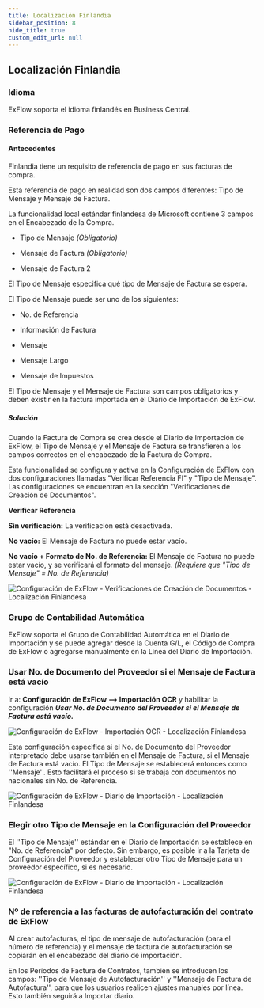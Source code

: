 ```yaml
---
title: Localización Finlandia
sidebar_position: 8
hide_title: true
custom_edit_url: null
---
```

## Localización Finlandia

### Idioma

ExFlow soporta el idioma finlandés en Business Central.

### Referencia de Pago

#### Antecedentes

Finlandia tiene un requisito de referencia de pago en sus facturas de compra.

Esta referencia de pago en realidad son dos campos diferentes: Tipo de Mensaje y Mensaje de Factura.

La funcionalidad local estándar finlandesa de Microsoft contiene 3 campos en el Encabezado de la Compra.

- Tipo de Mensaje *(Obligatorio)*

- Mensaje de Factura *(Obligatorio)*

- Mensaje de Factura 2

El Tipo de Mensaje especifica qué tipo de Mensaje de Factura se espera.

El Tipo de Mensaje puede ser uno de los siguientes:

- No. de Referencia

- Información de Factura

- Mensaje

- Mensaje Largo

- Mensaje de Impuestos

El Tipo de Mensaje y el Mensaje de Factura son campos obligatorios y deben existir en la factura importada en el Diario de Importación de ExFlow.

##### Solución

Cuando la Factura de Compra se crea desde el Diario de Importación de ExFlow, el Tipo de Mensaje y el Mensaje de Factura se transfieren a los campos correctos en el encabezado de la Factura de Compra.

Esta funcionalidad se configura y activa en la Configuración de ExFlow con dos configuraciones llamadas "Verificar Referencia FI" y "Tipo de Mensaje". Las configuraciones se encuentran en la sección "Verificaciones de Creación de Documentos".

**Verificar Referencia**

**Sin verificación:** La verificación está desactivada.

**No vacío:** El Mensaje de Factura no puede estar vacío.

**No vacío + Formato de No. de Referencia:** El Mensaje de Factura no puede estar vacío, y se verificará el formato del mensaje. *(Requiere que "Tipo de Mensaje" = No. de Referencia)*

![Configuración de ExFlow - Verificaciones de Creación de Documentos - Localización Finlandesa](@site/static/img/media/exflow-setup-doc-creation-checks-002-fi.png)

### Grupo de Contabilidad Automática

ExFlow soporta el Grupo de Contabilidad Automática en el Diario de Importación y se puede agregar desde la Cuenta G/L, el Código de Compra de ExFlow o agregarse manualmente en la Línea del Diario de Importación.

### Usar No. de Documento del Proveedor si el Mensaje de Factura está vacío

Ir a: **Configuración de ExFlow --> Importación OCR** y habilitar la configuración ***Usar No. de Documento del Proveedor si el Mensaje de Factura está vacío.***

![Configuración de ExFlow - Importación OCR - Localización Finlandesa](@site/static/img/media/FI-exflow-setup-ocr-import-vendor-id-001.png)

Esta configuración especifica si el No. de Documento del Proveedor interpretado debe usarse también en el Mensaje de Factura, si el Mensaje de Factura está vacío. El Tipo de Mensaje se establecerá entonces como ''Mensaje''. Esto facilitará el proceso si se trabaja con documentos no nacionales sin No. de Referencia.

![Configuración de ExFlow - Diario de Importación - Localización Finlandesa](@site/static/img/media/FI-import-journal-invoice-message-001.png)

### Elegir otro Tipo de Mensaje en la Configuración del Proveedor
El ''Tipo de Mensaje'' estándar en el Diario de Importación se establece en "No. de Referencia" por defecto. 
Sin embargo, es posible ir a la Tarjeta de Configuración del Proveedor y establecer otro Tipo de Mensaje para un proveedor específico, si es necesario. 

![Configuración de ExFlow - Diario de Importación - Localización Finlandesa](@site/static/img/media/FI-message-type-001.png)



### Nº de referencia a las facturas de autofacturación del contrato de ExFlow

Al crear autofacturas, el tipo de mensaje de autofacturación (para el número de referencia) y el mensaje de factura de autofacturación se copiarán en el encabezado del diario de importación.

En los Períodos de Factura de Contratos, también se introducen los campos: ''Tipo de Mensaje de Autofacturación'' y ''Mensaje de Factura de Autofactura'', para que los usuarios realicen ajustes manuales por línea. Esto también seguirá a Importar diario.